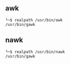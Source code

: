 ## awk
```
└─$ realpath /usr/bin/awk
/usr/bin/gawk
```

## nawk
```
└─$ realpath /usr/bin/nawk
/usr/bin/gawk
